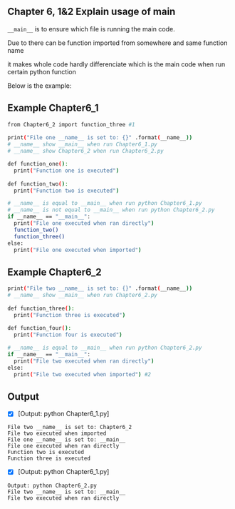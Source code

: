 
## Chapter 6, 1&2 Explain usage of __main__

```__main__``` is to ensure which file is running the main code.

Due to there can be function imported from somewhere and same function name 

it makes whole code hardly differenciate which is the main code when run certain python function

Below is the example: 

## Example Chapter6_1
```bash
from Chapter6_2 import function_three #1
 
print("File one __name__ is set to: {}" .format(__name__))
# __name__ show __main__ when run Chapter6_1.py
# __name__ show Chapter6_2 when run Chapter6_2.py

def function_one():
  print("Function one is executed")
 
def function_two():
  print("Function two is executed")

# __name__ is equal to __main__ when run python Chapter6_1.py
# __name__ is not equal to __main__ when run python Chapter6_2.py
if __name__ == "__main__": 
  print("File one executed when ran directly")
  function_two()
  function_three()
else:
  print("File one executed when imported")
```

## Example Chapter6_2
```bash
print("File two __name__ is set to: {}" .format(__name__)) 
# __name__ show __main__ when run Chapter6_2.py
 
def function_three():
  print("Function three is executed")
 
def function_four():
  print("Function four is executed")

# __name__ is equal to __main__ when run python Chapter6_2.py
if __name__ == "__main__":
  print("File two executed when ran directly")
else:
  print("File two executed when imported") #2
```

## Output

- [X] [Output: python Chapter6_1.py] 

```
File two __name__ is set to: Chapter6_2
File two executed when imported
File one __name__ is set to: __main__
File one executed when ran directly
Function two is executed
Function three is executed
```

- [X] [Output: python Chapter6_1.py] 
```
Output: python Chapter6_2.py
File two __name__ is set to: __main__
File two executed when ran directly
```
